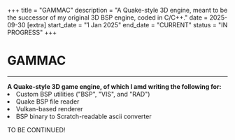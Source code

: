 +++
title = "GAMMAC" 
description = "A Quake-style 3D engine, meant to be the successor of my original 3D BSP engine, coded in C/C++."
date = 2025-09-30
[extra]
start_date = "1 Jan 2025"
end_date = "CURRENT"
status = "IN PROGRESS"
+++

<h1 class="article-title">GAMMAC</h1>

<hr class="type1">
<div class="textbox">
    <b>A Quake-style 3D game engine, of which I amd writing the following for:</b>
    <li>Custom BSP utilities ("BSP", "VIS", and "RAD")</li>
    <li>Quake BSP file reader</li>
    <li>Vulkan-based renderer</li>
    <li>BSP binary to Scratch-readable ascii converter</li>
</div>

TO BE CONTINUED!